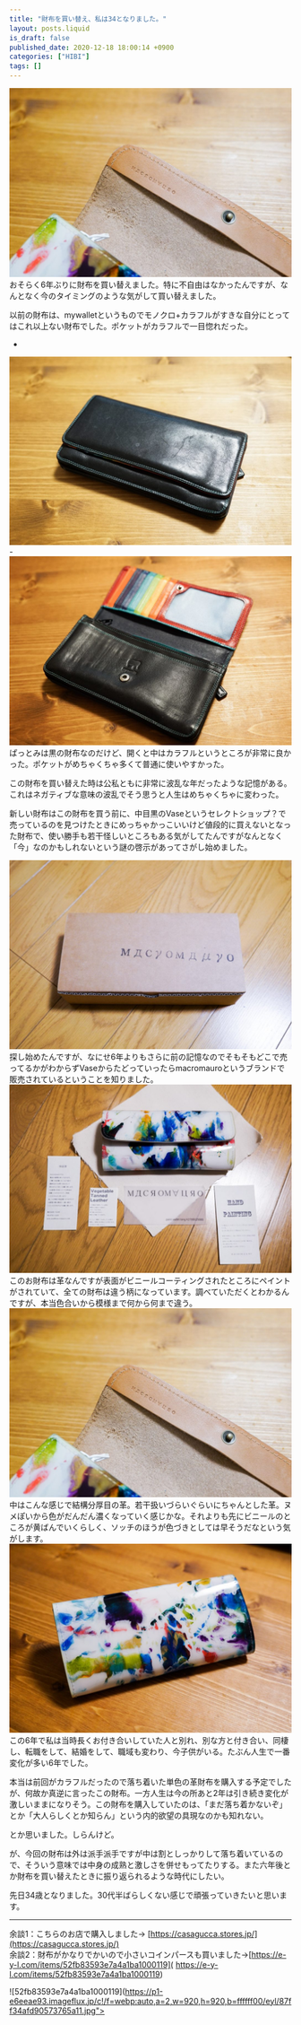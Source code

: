 ```yaml
---
title: "財布を買い替え、私は34となりました。"
layout: posts.liquid
is_draft: false
published_date: 2020-12-18 18:00:14 +0900
categories: ["HIBI"]
tags: []
---
```


<img class="in_article" src="/public/images/2020/12/DSC07163-1024x684.jpg">
おそらく6年ぶりに財布を買い替えました。特に不自由はなかったんですが、なんとなく今のタイミングのような気がして買い替えました。

以前の財布は、mywalletというものでモノクロ+カラフルがすきな自分にとってはこれ以上ない財布でした。ポケットがカラフルで一目惚れだった。

- 
<img class="in_article" src="/public/images/2020/12/DSC07160-1024x684.jpg">
- 
<img class="in_article" src="/public/images/2020/12/DSC07161-1024x684.jpg">
ぱっとみは黒の財布なのだけど、開くと中はカラフルというところが非常に良かった。ポケットがめちゃくちゃ多くて普通に使いやすかった。

この財布を買い替えた時は公私ともに非常に波乱な年だったような記憶がある。これはネガティブな意味の波乱でそう思うと人生はめちゃくちゃに変わった。

新しい財布はこの財布を買う前に、中目黒のVaseというセレクトショップ？で売っているのを見つけたときにめっちゃかっこいいけど値段的に買えないとなった財布で、使い勝手も若干怪しいところもある気がしてたんですがなんとなく「今」なのかもしれないという謎の啓示があってさがし始めました。

<img class="in_article" src="/public/images/2020/12/DSC07157-1024x684.jpg">
探し始めたんですが、なにせ6年よりもさらに前の記憶なのでそもそもどこで売ってるかがわからずVaseからたどっていったらmacromauroというブランドで販売されているということを知りました。

<img class="in_article" src="/public/images/2020/12/DSC07159-1024x684.jpg">
このお財布は革なんですが表面がビニールコーティングされたところにペイントがされていて、全ての財布は違う柄になっています。調べていただくとわかるんですが、本当色合いから模様まで何から何まで違う。

<img class="in_article" src="/public/images/2020/12/DSC07163-1-1024x684.jpg">
中はこんな感じで結構分厚目の革。若干扱いづらいぐらいにちゃんとした革。ヌメぽいから色がだんだん濃くなっていく感じかな。それよりも先にビニールのところが黄ばんでいくらしく、ソッチのほうが色づきとしては早そうだなという気がします。

<img class="in_article" src="/public/images/2020/12/DSC07166-1024x684.jpg">
この6年で私は当時長くお付き合いしていた人と別れ、別な方と付き合い、同棲し、転職をして、結婚をして、職域も変わり、今子供がいる。たぶん人生で一番変化が多い6年でした。

本当は前回がカラフルだったので落ち着いた単色の革財布を購入する予定でしたが、何故か真逆に言ったこの財布。一方人生は今の所あと2年は引き続き変化が激しいままになりそう。この財布を購入していたのは、「まだ落ち着かないぞ」とか「大人らしくとか知らん」という内的欲望の具現なのかも知れない。

とか思いました。しらんけど。

が、今回の財布は外は派手派手ですが中は割としっかりして落ち着いているので、そういう意味では中身の成熟と激しさを併せもってたりする。また六年後とか財布を買い替えたときに振り返られるような時代にしたい。

先日34歳となりました。30代半ばらしくない感じで頑張っていきたいと思います。

* * *
余談1：こちらのお店で購入しました→ [https://casagucca.stores.jp/](https://casagucca.stores.jp/)  
余談2：財布がかなりでかいので小さいコインパースも買いました→[https://e-y-l.com/items/52fb83593e7a4a1ba1000119]( https://e-y-l.com/items/52fb83593e7a4a1ba1000119)

![52fb83593e7a4a1ba1000119](https://p1-e6eeae93.imageflux.jp/c!/f=webp:auto,a=2,w=920,h=920,b=ffffff00/eyl/87ff34afd90573765a11.jpg">


